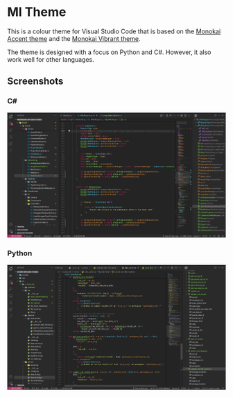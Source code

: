 # MI Theme

This is a colour theme for Visual Studio Code that is based on the
[Monokai Accent theme](https://github.com/tw-studio/monokai-accent) and the
[Monokai Vibrant theme](https://github.com/dylantmarsh/monokai-vibrant).

The theme is designed with a focus on Python and C#. However, it also work well for other languages.

## Screenshots

### C#

![C# sample](assets/screenshots/C_sharp.png)

### Python

![Python sample](assets/screenshots/Python.png)
